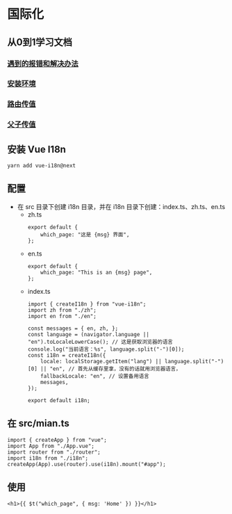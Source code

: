 # 国际化

## 从0到1学习文档
### [遇到的报错和解决办法](./readme/%E9%81%87%E5%88%B0%E7%9A%84%E6%8A%A5%E9%94%99%E5%92%8C%E8%A7%A3%E5%86%B3%E5%8A%9E%E6%B3%95.md)
### [安装环境](./readme/%E5%AE%89%E8%A3%85%E7%8E%AF%E5%A2%83.md)
### [路由传值](./readme/%E8%B7%AF%E7%94%B1%E4%BC%A0%E5%80%BC.md)
### [父子传值](./readme/%E7%88%B6%E5%AD%90%E4%BC%A0%E5%80%BC.md)

## 安装 Vue I18n
```
yarn add vue-i18n@next
```

## 配置
+ 在 src 目录下创建 i18n 目录，并在 i18n 目录下创建：index.ts、zh.ts、en.ts
    - zh.ts
        ```
        export default {
            which_page: "这是 {msg} 界面",
        };
        ```
    - en.ts
        ```
        export default {
            which_page: "This is an {msg} page",
        };
        ```
    - index.ts
        ```
        import { createI18n } from "vue-i18n";
        import zh from "./zh";
        import en from "./en";

        const messages = { en, zh, };
        const language = (navigator.language || "en").toLocaleLowerCase(); // 这是获取浏览器的语言
        console.log("当前语言：%s", language.split("-")[0]);
        const i18n = createI18n({
            locale: localStorage.getItem("lang") || language.split("-")[0] || "en", // 首先从缓存里拿，没有的话就用浏览器语言，
            fallbackLocale: "en", // 设置备用语言
            messages,
        });

        export default i18n;
        ```

## 在 src/mian.ts
```
import { createApp } from "vue";
import App from "./App.vue";
import router from "./router";
import i18n from "./i18n";
createApp(App).use(router).use(i18n).mount("#app");
```

## 使用
```
<h1>{{ $t("which_page", { msg: 'Home' }) }}</h1>
```

